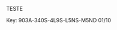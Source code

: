 <article class="markdown-body entry-content container-lg" itemprop="text"><p dir="auto">TESTE</p>
</article>
Key: 903A-340S-4L9S-L5NS-M5ND 01/10